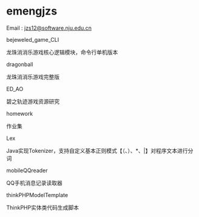 # emengjzs

Email : jzs12@software.nju.edu.cn

bejeweled_game_CLI   

龙珠消消乐游戏核心逻辑模块，命令行单机版本

dragonball           

龙珠消消乐游戏完整版

ED_AO               

碧之轨迹游戏资源研究

homework             

作业集

Lex                  

Java实现Tokenizer，支持自定义基本正则模式【（、）、*、|】对程序文本进行分词

mobileQQreader      

QQ手机消息记录读取器

thinkPHPModelTemplate 

ThinkPHP实体类代码生成脚本
